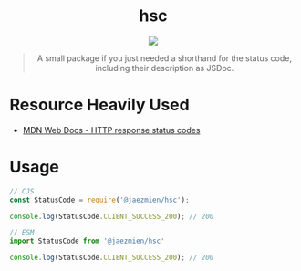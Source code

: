 <div align="center">

# hsc

<a href="#">
  <img src="https://img.shields.io/badge/npm-1.0.0-blue">  
</a>

> A small package if you just needed a shorthand for the status code, including their description as JSDoc.
 
</div>

# Resource Heavily Used
- [MDN Web Docs - HTTP response status codes](https://developer.mozilla.org/en-US/docs/Web/HTTP/Status)

# Usage
```ts
// CJS
const StatusCode = require('@jaezmien/hsc');

console.log(StatusCode.CLIENT_SUCCESS_200); // 200

// ESM
import StatusCode from '@jaezmien/hsc'

console.log(StatusCode.CLIENT_SUCCESS_200); // 200
```